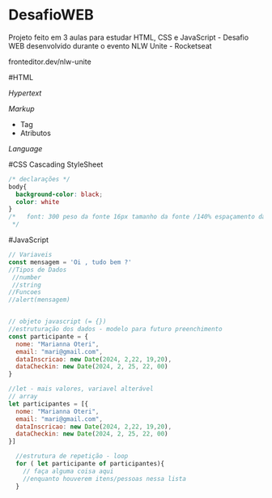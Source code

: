 # DesafioWEB
Projeto feito em 3 aulas para  estudar HTML, CSS e JavaScript - Desafio WEB desenvolvido durante o evento NLW Unite - Rocketseat

fronteditor.dev/nlw-unite

#HTML

*Hypertext*

*Markup*
- Tag
- Atributos

*Language*

#CSS
Cascading StyleSheet 
```css
/* declarações */
body{
  background-color: black;
  color: white
}
/*   font: 300 peso da fonte 16px tamanho da fonte /140% espaçamento da linha 'Roboto', sans-serif;
 */

```


#JavaScript
```js
// Variaveis
const mensagem = 'Oi , tudo bem ?'
//Tipos de Dados
 //number
 //string
//Funcoes
//alert(mensagem)


// objeto javascript (= {})
//estruturação dos dados - modelo para futuro preenchimento
const participante = {
  nome: "Marianna Oteri",
  email: "mari@gmail.com",
  dataInscricao: new Date(2024, 2,22, 19,20),
  dataCheckin: new Date(2024, 2, 25, 22, 00)
}

//let - mais valores, variavel alterável
// array 
let participantes = [{
  nome: "Marianna Oteri",
  email: "mari@gmail.com",
  dataInscricao: new Date(2024, 2,22, 19,20),
  dataCheckin: new Date(2024, 2, 25, 22, 00)
}]

  //estrutura de repetição - loop
  for ( let participante of participantes){
    // faça alguma coisa aqui
    //enquanto houverem itens/pessoas nessa lista
  }
```
